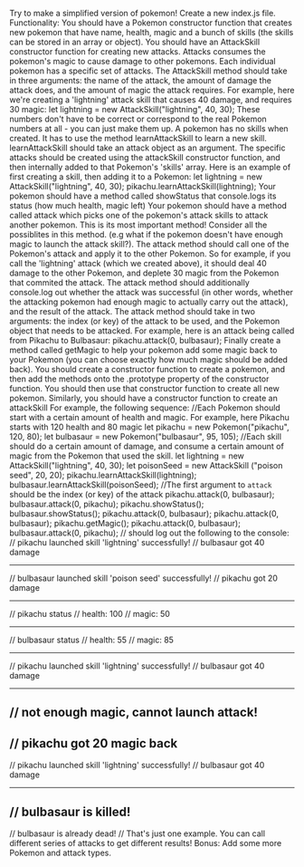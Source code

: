 Try to make a simplified version of pokemon!
Create a new index.js file.
Functionality:
You should have a Pokemon constructor function that creates new pokemon that have name, health, magic and a bunch of skills (the skills can be stored in an array or object).
You should have an AttackSkill constructor function for creating new attacks. Attacks consumes the pokemon's magic to cause damage to other pokemons. Each individual pokemon has a specific set of attacks. The AttackSkill method should take in three arguments: the name of the attack, the amount of damage the attack does, and the amount of magic the attack requires. For example, here we're creating a 'lightning' attack skill that causes 40 damage, and requires 30 magic:
let lightning = new AttackSkill("lightning", 40, 30);
These numbers don't have to be correct or correspond to the real Pokemon numbers at all - you can just make them up.
A pokemon has no skills when created. It has to use the method learnAttackSkill to learn a new skill. learnAttackSkill should take an attack object as an argument. The specific attacks should be created using the attackSkill constructor function, and then internally added to that Pokemon's 'skills' array. Here is an example of first creating a skill, then adding it to a Pokemon:
let lightning = new AttackSkill("lightning", 40, 30);
pikachu.learnAttackSkill(lightning);
Your pokemon should have a method called showStatus that console.logs its status (how much health, magic left)
Your pokemon should have a method called attack which picks one of the pokemon's attack skills to attack another pokemon. This is its most important method! Consider all the possiblites in this method. (e.g what if the pokemon doesn't have enough magic to launch the attack skill?). The attack method should call one of the Pokemon's attack and apply it to the other Pokemon. So for example, if you call the 'lightning' attack (which we created above), it should deal 40 damage to the other Pokemon, and deplete 30 magic from the Pokemon that commited the attack. The attack method should additionally console.log out whether the attack was successful (in other words, whether the attacking pokemon had enough magic to actually carry out the attack), and the result of the attack. The attack method should take in two arguments: the index (or key) of the attack to be used, and the Pokemon object that needs to be attacked. For example, here is an attack being called from Pikachu to Bulbasaur:
pikachu.attack(0, bulbasaur);
Finally create a method called getMagic to help your pokemon add some magic back to your Pokemon (you can choose exactly how much magic should be added back).
You should create a constructor function to create a pokemon, and then add the methods onto the .prototype property of the constructor function. You should then use that constructor function to create all new pokemon.
Similarly, you should have a constructor function to create an attackSkill
For example, the following sequence:
//Each Pokemon should start with a certain amount of health and magic. For example, here Pikachu starts with 120 health and 80 magic
let pikachu = new Pokemon("pikachu", 120, 80);
let bulbasaur = new Pokemon("bulbasaur", 95, 105);
//Each skill should do a certain amount of damage, and consume a certain amount of magic from the Pokemon that used the skill.
let lightning = new AttackSkill("lightning", 40, 30);
let poisonSeed = new AttackSkill ("poison seed", 20, 20);
pikachu.learnAttackSkill(lightning);
bulbasaur.learnAttackSkill(poisonSeed);
//The first argument to `attack` should be the index (or key) of the attack
pikachu.attack(0, bulbasaur);
bulbasaur.attack(0, pikachu);
pikachu.showStatus();
bulbasaur.showStatus();
pikachu.attack(0, bulbasaur);
pikachu.attack(0, bulbasaur);
pikachu.getMagic();
pikachu.attack(0, bulbasaur);
bulbasaur.attack(0, pikachu);
// should log out the following to the console:
// pikachu launched skill 'lightning' successfully!
// bulbasaur got 40 damage

---

// bulbasaur launched skill 'poison seed' successfully!
// pikachu got 20 damage

---

// pikachu status
// health: 100
// magic: 50

---

// bulbasaur status
// health: 55
// magic: 85

---

// pikachu launched skill 'lightning' successfully!
// bulbasaur got 40 damage

---

## // not enough magic, cannot launch attack!

## // pikachu got 20 magic back

// pikachu launched skill 'lightning' successfully!
// bulbasaur got 40 damage

---

## // bulbasaur is killed!

// bulbasaur is already dead!
// That's just one example. You can call different series of attacks to get different results!
Bonus: Add some more Pokemon and attack types.
